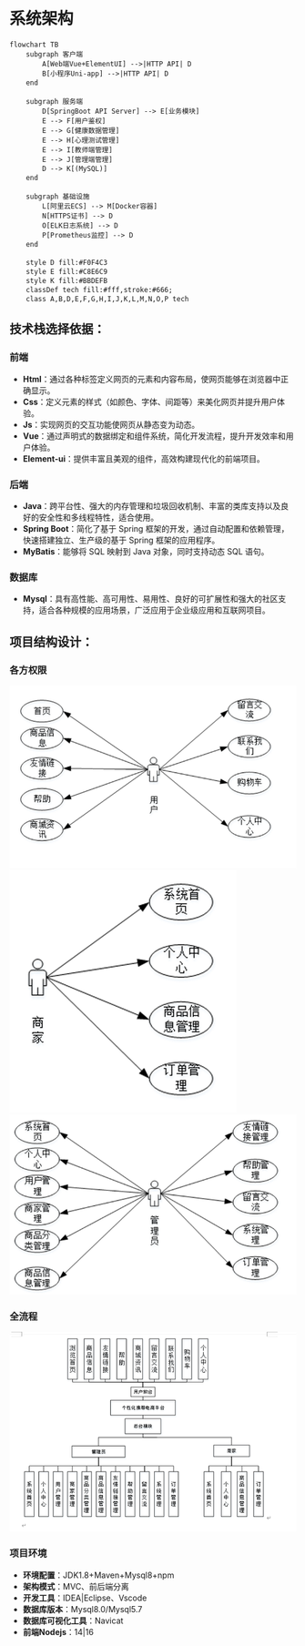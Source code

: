 
# 系统架构


```mermaid
flowchart TB
    subgraph 客户端
        A[Web端Vue+ElementUI] -->|HTTP API| D
        B[小程序Uni-app] -->|HTTP API| D
    end

    subgraph 服务端
        D[SpringBoot API Server] --> E[业务模块]
        E --> F[用户鉴权]
        E --> G[健康数据管理]
        E --> H[心理测试管理]
        E --> I[教师端管理]
        E --> J[管理端管理]
        D --> K[(MySQL)]
    end

    subgraph 基础设施
        L[阿里云ECS] --> M[Docker容器]
        N[HTTPS证书] --> D
        O[ELK日志系统] --> D
        P[Prometheus监控] --> D
    end

    style D fill:#F0F4C3
    style E fill:#C8E6C9
    style K fill:#BBDEFB
    classDef tech fill:#fff,stroke:#666;
    class A,B,D,E,F,G,H,I,J,K,L,M,N,O,P tech
```

## 技术栈选择依据：

### 前端

- **Html**：通过各种标签定义网页的元素和内容布局，使网页能够在浏览器中正确显示。
- **Css**：定义元素的样式（如颜色、字体、间距等）来美化网页并提升用户体验。
- **Js**：实现网页的交互功能使网页从静态变为动态。
- **Vue**：通过声明式的数据绑定和组件系统，简化开发流程，提升开发效率和用户体验。
- **Element-ui**：提供丰富且美观的组件，高效构建现代化的前端项目。

### 后端

- **Java**：跨平台性、强大的内存管理和垃圾回收机制、丰富的类库支持以及良好的安全性和多线程特性，适合使用。
- **Spring Boot**：简化了基于 Spring 框架的开发，通过自动配置和依赖管理，快速搭建独立、生产级的基于 Spring 框架的应用程序。
- **MyBatis**：能够将 SQL 映射到 Java 对象，同时支持动态 SQL 语句。

### 数据库

- **Mysql**：具有高性能、高可用性、易用性、良好的可扩展性和强大的社区支持，适合各种规模的应用场景，广泛应用于企业级应用和互联网项目。



## 项目结构设计：

### 各方权限

![用户权限](./a.png)
![商家权限](./b.png)
![管理员权限](./c.png)

### 全流程

![流程图](./d.png)

### 项目环境

- **环境配置**：JDK1.8+Maven+Mysql8+npm
- **架构模式**：MVC、前后端分离
- **开发工具**：IDEA|Eclipse、Vscode
- **数据库版本**：Mysql8.0/Mysql5.7
- **数据库可视化工具**：Navicat
- **前端Nodejs**：14|16

